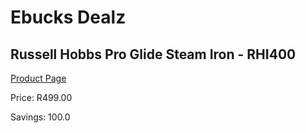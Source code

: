 
# Ebucks Dealz
## Russell Hobbs Pro Glide Steam Iron - RHI400
[Product Page](https://www.ebucks.com/web/shop/productSelected.do?prodId=779056540&catId=704981826)

Price: R499.00

Savings: 100.0


	